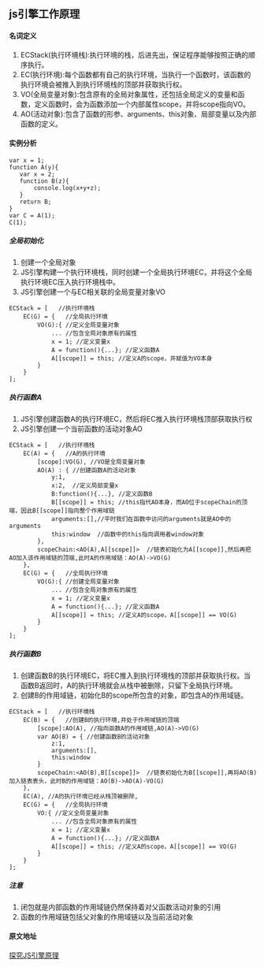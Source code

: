 ## js引擎工作原理
#### 名词定义
1. ECStack(执行环境栈):执行环境的栈，后进先出，保证程序能够按照正确的顺序执行。
2. EC(执行环境):每个函数都有自己的执行环境，当执行一个函数时，该函数的执行环境会被推入到执行环境栈的顶部并获取执行权。
3. VO(全局变量对象):包含原有的全局对象属性，还包括全局定义的变量和函数，定义函数时，会为函数添加一个内部属性scope，并将scope指向VO。
4. AO(活动对象):包含了函数的形参、arguments、this对象、局部变量以及内部函数的定义。

#### 实例分析
```
var x = 1;
function A(y){
   var x = 2;
   function B(z){
       console.log(x+y+z);
   }
   return B;
}
var C = A(1);
C(1);
```

##### 全局初始化
1. 创建一个全局对象
2. JS引擎构建一个执行环境栈，同时创建一个全局执行环境EC，并将这个全局执行环境EC压入执行环境栈中。
3. JS引擎创建一个与EC相关联的全局变量对象VO
```
ECStack = [   //执行环境栈
    EC(G) = {   //全局执行环境
        VO(G):{ //定义全局变量对象
            ... //包含全局对象原有的属性
            x = 1; //定义变量x
            A = function(){...}; //定义函数A
            A[[scope]] = this; //定义A的scope，并赋值为VO本身
        }
    }
];
```

##### 执行函数A
1. JS引擎创建函数A的执行环境EC，然后将EC推入执行环境栈顶部获取执行权
2. JS引擎创建一个当前函数的活动对象AO
```
ECStack = [   //执行环境栈
    EC(A) = {   //A的执行环境
        [scope]:VO(G), //VO是全局变量对象
        AO(A) : { //创建函数A的活动对象
            y:1,
            x:2,  //定义局部变量x
            B:function(){...}, //定义函数B
            B[[scope]] = this; //this指代AO本身，而AO位于scopeChain的顶端，因此B[[scope]]指向整个作用域链
            arguments:[],//平时我们在函数中访问的arguments就是AO中的arguments
            this:window  //函数中的this指向调用者window对象
        },
        scopeChain:<AO(A),A[[scope]]>  //链表初始化为A[[scope]],然后再把AO加入该作用域链的顶端,此时A的作用域链：AO(A)->VO(G)
    },
    EC(G) = {   //全局执行环境
        VO(G):{ //创建全局变量对象
            ... //包含全局对象原有的属性
            x = 1; //定义变量x
            A = function(){...}; //定义函数A
            A[[scope]] = this; //定义A的scope，A[[scope]] == VO(G)
        }
    }
];
```

##### 执行函数B
1. 创建函数B的执行环境EC，将EC推入到执行环境栈的顶部并获取执行权。当函数B返回时，A的执行环境就会从栈中被删除，只留下全局执行环境。
2. 创建B的作用域链，初始化B的scope所包含的对象，即包含A的作用域链。
```
ECStack = [   //执行环境栈
    EC(B) = {   //创建B的执行环境,并处于作用域链的顶端
        [scope]:AO(A), //指向函数A的作用域链,AO(A)->VO(G)
        var AO(B) = { //创建函数B的活动对象
            z:1,
            arguments:[],
            this:window
        }
        scopeChain:<AO(B),B[[scope]]>  //链表初始化为B[[scope]],再将AO(B)加入链表表头，此时B的作用域链：AO(B)->AO(A)-VO(G)
    },
    EC(A), //A的执行环境已经从栈顶被删除,
    EC(G) = {   //全局执行环境
        VO:{ //定义全局变量对象
            ... //包含全局对象原有的属性
            x = 1; //定义变量x
            A = function(){...}; //定义函数A
            A[[scope]] = this; //定义A的scope，A[[scope]] == VO(G)
        }
    }
];
```

##### 注意
1. 闭包就是内部函数的作用域链仍然保持着对父函数活动对象的引用
2. 函数的作用域链包括父对象的作用域链以及当前活动对象

#### 原文地址
[探究JS引擎原理](http://www.cnblogs.com/onepixel/p/5090799.html)